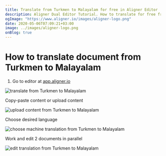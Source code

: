 ```yaml
---
title: Translate from Turkmen to Malayalam for free in Aligner Editor
description: Aligner Dual Editor Tutorial. How to translate for free from Turkmen to Malayalam. Aligner is multilingual document management platform. 
ogImage: "https://www.aligner.io/images/aligner-logo.png"
date: 2020-05-06T07:09:21+03:00
image: ../images/aligner-logo.png
onBlog: true
---
```


# How to translate document from Turkmen to Malayalam

1. Go to editor at [app.aligner.io](https://app.aligner.io "Aligner App web page")

![translate from Turkmen to Malayalam](../aligner-blank-editor.png "translate from Turkmen to Malayalam")

Copy-paste content or upload content

![upload content from Turkmen to Malayalam](../aligner-uploaded-document.png "upload content from Turkmen to Malayalam")

Choose desired language

![choose machine translation from Turkmen to Malayalam](../aligner-language-dropdown.png "choose machine translation from Turkmen to Malayalam")

Work and edit 2 documents in parallel

![edit translation from Turkmen to Malayalam](../aligner-double-sitded-editor.png "edit translation from Turkmen to Malayalam")

